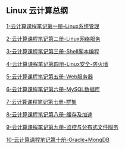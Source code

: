 ## **Linux 云计算总纲**

[1-云计算课程笔记第一册-Linux系统管理](https://web-1311671045.cos.ap-beijing.myqcloud.com/1-%E4%BA%91%E8%AE%A1%E7%AE%97%E8%AF%BE%E7%A8%8B%E7%AC%94%E8%AE%B0%E7%AC%AC%E4%B8%80%E5%86%8C-Linux%E7%B3%BB%E7%BB%9F%E7%AE%A1%E7%90%86_unlocked.pdf?sign=q-sign-algorithm%3Dsha1%26q-ak%3DAKIDKKVOHlwpjIqaQSvLuBGU0XJ30KaODP3mnuxZF3gCI9lfL42qde-u0pUBJFILtxzF%26q-sign-time%3D1698650807%3B1698654467%26q-key-time%3D1698650807%3B1698654467%26q-header-list%3Dhost%26q-url-param-list%3D%26q-signature%3D0738fa5b2571ede4c8584c39aee92e1afc460cbf&x-cos-security-token=sNun0ixmExZMC0G8tEBTW0JOEAq7ffia2dd21321ed5e143c0b6f9ccde71aa40b57jY0T044k_5C2Z9bMgRrJv11mB5QknZhJhGMi-im0E8vHFXKA-ZBLFNZJ1NqQ5oPHjB_Mb367SiOsOvGouvY3hGmTHjnxKNH0cvPHcNQp28hMz_mm_TSJYCNYT6QllpuIsgiKIwNm62V4KUYct13Wp3HFPEN1WaeHHjzbirAg4nS-UmE2f7QFW8Wf1U2LjIPBHc0OaiIXOukbc9xw3SFQ)

[2-云计算课程笔记第二册-Linux网络服务](https://web-1311671045.cos.ap-beijing.myqcloud.com/2-%E4%BA%91%E8%AE%A1%E7%AE%97%E8%AF%BE%E7%A8%8B%E7%AC%94%E8%AE%B0%E7%AC%AC%E4%BA%8C%E5%86%8C-Linux%E7%BD%91%E7%BB%9C%E6%9C%8D%E5%8A%A1_unlocked.pdf?sign=q-sign-algorithm%3Dsha1%26q-ak%3DAKIDBlVuOEwUlI10IqjDVOtGyd2Hp4V4AZ91OZUJ8AriwPHLACdwvVQ-sFobhWFj1XZ0%26q-sign-time%3D1698651107%3B1698654767%26q-key-time%3D1698651107%3B1698654767%26q-header-list%3Dhost%26q-url-param-list%3D%26q-signature%3D1bb6e292a368a805bb2666a59e6622d976d7244b&x-cos-security-token=dhuI3Fk4b8YZdNo2NH7k0tjtr3doj8Ja328d5508d0f7eaac9d883e9ba732d306w5iXzSKf8vJ1aOppSaiqtUKrls_AksPNkCPkuT1gGc4cn9t0xN0tSuYDqTRnU9ceR7vbQqwlbid-E78ADTTjc0zv7zw_tWQAcpQjAn6w4xso3qZMXGGzS3yyKa1bHA95Jz_Cuzc3Ygo4o1-JcKVx0zE7vy-kDRPPja9c3XvB5_oApDBNwSgfEs2MxP_1fky1CT56ojYkvKEpnU8XA2xeCg)

[3-云计算课程笔记第三册-Shell脚本编程](https://web-1311671045.cos.ap-beijing.myqcloud.com/3-%E4%BA%91%E8%AE%A1%E7%AE%97%E8%AF%BE%E7%A8%8B%E7%AC%94%E8%AE%B0%E7%AC%AC%E4%B8%89%E5%86%8C-Shell%E8%84%9A%E6%9C%AC%E7%BC%96%E7%A8%8B_unlocked.pdf?sign=q-sign-algorithm%3Dsha1%26q-ak%3DAKIDfVKRhW16iMYe0iFAwUVSsknDXhpU9veKBj6ukacp90wIMreBHTAW5StlbhUjyb-n%26q-sign-time%3D1698651285%3B1698654945%26q-key-time%3D1698651285%3B1698654945%26q-header-list%3Dhost%26q-url-param-list%3D%26q-signature%3De8fc1a4a6a42daca408a78937e4a3cfd81a85368&x-cos-security-token=sNun0ixmExZMC0G8tEBTW0JOEAq7ffia288817050d3d22d69e7728f8d7be7ac357jY0T044k_5C2Z9bMgRrBhBBEk6Au2KBd_WQRd_YGD2OdUAQlWHVz-rxz1uqp88c9wAVwnNl6wYlR-qYqi4zHmg2jlnF4OEHmbkYwhiSrppQr_zn5GM3RwOTA5JKPaZM2z-ZfeE2suZjvEx_QARtwDL8POb6XJiH6dFJXneBa0nXU2hqICYII4AFSJfNiYO8yKvcWf5JZcNjdjSC0lDAw)

[4-云计算课程笔记第四册-Linux安全-防火墙](https://web-1311671045.cos.ap-beijing.myqcloud.com/4-%E4%BA%91%E8%AE%A1%E7%AE%97%E8%AF%BE%E7%A8%8B%E7%AC%94%E8%AE%B0%E7%AC%AC%E5%9B%9B%E5%86%8C-Linux%E5%AE%89%E5%85%A8-%E9%98%B2%E7%81%AB%E5%A2%99_unlocked.pdf?sign=q-sign-algorithm%3Dsha1%26q-ak%3DAKIDvgBa8CWZ2JluQxGNg_ucOGu7GnpnNvWNr31ptV0VB8b96fKRz_oDOEIpxAP-nevV%26q-sign-time%3D1698651442%3B1698655102%26q-key-time%3D1698651442%3B1698655102%26q-header-list%3Dhost%26q-url-param-list%3D%26q-signature%3Df7675a97ecac4ca9f3de29992dabf1f06a7494b2&x-cos-security-token=sNun0ixmExZMC0G8tEBTW0JOEAq7ffia7dc1d4a39bfc715ee2d0326924991f1c57jY0T044k_5C2Z9bMgRrBX_bwZyVODQhad4oMAYmwWPZVnyT0JfI2Os6lwDE33Bu8Y22zq9il9M4Fj12G0DdrZCTVzBUz6JqWwxxGEtXDLXlpHwIfneQOZvkgkRlg_PI3hs_4TuCi9ZrHFy9fOwLjvLG1LPI4ltackcUSSvwqpdRnWVfdok3LjAHMRkTJYby_97lPNks1evvh_wesggqg)

[5-云计算课程笔记第五册-Web服务器](https://web-1311671045.cos.ap-beijing.myqcloud.com/5-%E4%BA%91%E8%AE%A1%E7%AE%97%E8%AF%BE%E7%A8%8B%E7%AC%94%E8%AE%B0%E7%AC%AC%E4%BA%94%E5%86%8C-Web%E6%9C%8D%E5%8A%A1%E5%99%A8_unlocked.pdf?sign=q-sign-algorithm%3Dsha1%26q-ak%3DAKIDsjIWEd0xUYo92JcKnbOKZ-Yt9-J2afSTF0pjrDkl_0yPPuoOLY-x7-hUUVcwQtfG%26q-sign-time%3D1698651587%3B1698655247%26q-key-time%3D1698651587%3B1698655247%26q-header-list%3Dhost%26q-url-param-list%3D%26q-signature%3Dfc7554f9994240fb1b61f2e86e82464fec708430&x-cos-security-token=sNun0ixmExZMC0G8tEBTW0JOEAq7ffiae0198798ec4d3b2e200102dac5451c3857jY0T044k_5C2Z9bMgRrPAehaPj9QNriCAcnbbm3BiIeZhIJNOndlanhnNriBh0QIGkFZth5-rQy51UA0ukGEIUkHs_C2BX7wrQ3Bsv14q5LtK_COQiHW5nBINmYW7xhhV7pkwdwCNTCY7yxUWvMCwb2Wrtr84qyMhTOWPqG2f0m-J-vMGEM0pnV6X96jfWrtxziX8JQIz-1niWLqBo8A)

[6-云计算课程笔记第六册-MySQL数据库](https://web-1311671045.cos.ap-beijing.myqcloud.com/6-%E4%BA%91%E8%AE%A1%E7%AE%97%E8%AF%BE%E7%A8%8B%E7%AC%94%E8%AE%B0%E7%AC%AC%E5%85%AD%E5%86%8C-MySQL%E6%95%B0%E6%8D%AE%E5%BA%93_unlocked.pdf?sign=q-sign-algorithm%3Dsha1%26q-ak%3DAKIDy16nY8GVYjgwJ3hkjSyCpMYFB6TflCbzOw99Gd6e6Si0fAV39qmllOlH4A9x7uaF%26q-sign-time%3D1698651799%3B1698655459%26q-key-time%3D1698651799%3B1698655459%26q-header-list%3Dhost%26q-url-param-list%3D%26q-signature%3D5d180faa1ed2210162f30c8f85d88c8c1eee752b&x-cos-security-token=dhuI3Fk4b8YZdNo2NH7k0tjtr3doj8Ja00808536e99984832a553176618f1013w5iXzSKf8vJ1aOppSaiqtfXVOajj_bP3oxvaTPYvuqLmfw4zUZ6otoVMd8iTngEFE_bvkmqEfmvZOv1n6bBPn-UgaRbX_5J9P88TZaONUIaUXq2giRDSQ1t-vkc336bRgF3NgeBxA3p85HlaVqEIkjRJBvnO01HmxEww-mNL0pz8jS7m4wIwOZSa31kVxTYkw_BOtrxQhWsHxBkEiaQ9wA)


[7-云计算课程笔记第七册-群集](https://web-1311671045.cos.ap-beijing.myqcloud.com/7-%E4%BA%91%E8%AE%A1%E7%AE%97%E8%AF%BE%E7%A8%8B%E7%AC%94%E8%AE%B0%E7%AC%AC%E4%B8%83%E5%86%8C-%E7%BE%A4%E9%9B%86_unlocked.pdf?sign=q-sign-algorithm%3Dsha1%26q-ak%3DAKIDdYBuSiHQsRcjGQ-qx0gOtKlJq7WQuyCQMbkTPVZK8kWLNOaHOjvOM4s_RWX5yFxj%26q-sign-time%3D1698651949%3B1698655609%26q-key-time%3D1698651949%3B1698655609%26q-header-list%3Dhost%26q-url-param-list%3D%26q-signature%3D9d30a6d00a5c3eba8bf3cc9484b04c9a60ddbf03&x-cos-security-token=dhuI3Fk4b8YZdNo2NH7k0tjtr3doj8Ja13561f09c345b4396cc235717f83850cw5iXzSKf8vJ1aOppSaiqtbVVCnuIQ2BOfg8m2QqVQ0Efb2cmiUmEVIRukTHI5vkffLZ5goZNyC-0fezSPVzSMtkjMdmOpHM_fGSrje3kBrlroTWYmKPU9R6pNF0uJqjnPdvYEzfGL2sdsLWrdvKtkWJ3Xi_xA2H4nj5LdPuaJ_LWix3pde6HSiXacjmQtybGTmo2A-cGFeLhZ2g88xyv9w)

[8-云计算课程笔记第八册-缓存及加速](https://web-1311671045.cos.ap-beijing.myqcloud.com/8-%E4%BA%91%E8%AE%A1%E7%AE%97%E8%AF%BE%E7%A8%8B%E7%AC%94%E8%AE%B0%E7%AC%AC%E5%85%AB%E5%86%8C-%E7%BC%93%E5%AD%98%E5%8F%8A%E5%8A%A0%E9%80%9F_unlocked.pdf?sign=q-sign-algorithm%3Dsha1%26q-ak%3DAKIDBuWMTnczP1pdyBnHycP0Ua01jKdW05RgXXPThD5xe9LlFjrIQsJ5a01F0MmWdG_i%26q-sign-time%3D1698652128%3B1698655788%26q-key-time%3D1698652128%3B1698655788%26q-header-list%3Dhost%26q-url-param-list%3D%26q-signature%3De15e8bab8b9bc04a9bceca02fc0c3157e46b55b6&x-cos-security-token=dhuI3Fk4b8YZdNo2NH7k0tjtr3doj8Jaeb58c2a11c9430ef8f4c5d6fd54a4cf7w5iXzSKf8vJ1aOppSaiqtV_HEfgv-ZJmHGBpqgjtN1VTuExhvVgNAoklsjgVxKPWDsW_njUbfxcLQ7iG2ZYN_ju4VNsDHsTfGzGFTJ13-it9HMVYmwqVyAm7uKC40Vmz-LcWEjh0zFpHuLJpE8E1F2bjXIOe7nKq9DeAl-DrOISclI50i3XxAlfxN_apSWnIJJyFoPdjar968MCI32XBZg)


[9-云计算课程笔记第九册-监控与分布式文件服务](https://web-1311671045.cos.ap-beijing.myqcloud.com/9-%E4%BA%91%E8%AE%A1%E7%AE%97%E8%AF%BE%E7%A8%8B%E7%AC%94%E8%AE%B0%E7%AC%AC%E4%B9%9D%E5%86%8C-%E7%9B%91%E6%8E%A7%E4%B8%8E%E5%88%86%E5%B8%83%E5%BC%8F%E6%96%87%E4%BB%B6%E6%9C%8D%E5%8A%A1_unlocked.pdf?sign=q-sign-algorithm%3Dsha1%26q-ak%3DAKIDx3bo8L3K9miT-z8F9dZJEe6r4t8Q0fczlEs0wen-4qQlqEH3grTwP4FROE0OPN1w%26q-sign-time%3D1698652282%3B1698655942%26q-key-time%3D1698652282%3B1698655942%26q-header-list%3Dhost%26q-url-param-list%3D%26q-signature%3Dd9661a41b8211ff1c4eab284d889790bd50131be&x-cos-security-token=sNun0ixmExZMC0G8tEBTW0JOEAq7ffiaa7de6e1ab6975c78de0cdee12fb1d26357jY0T044k_5C2Z9bMgRrHMuHKDIoK2_bcPSVJNPhr1db87_vOZlPqQ8pV5Zk-owG5PIZg5zhlCVclucgVJWKQRsakSdYg7AM4ApVrQ9aNhKSzEoXLyO7sCwlyI1u6899iy0wS8vgHvNvGqLQYhhcm1uEH4_Q69jDmXl-VkwHj1A0cmwjyFUrVboXVTogfQFRKVgoWamaKFM5PkGd0i9OA)


[10-云计算课程笔记第十册-Oracle+MongDB](https://web-1311671045.cos.ap-beijing.myqcloud.com/10-%E4%BA%91%E8%AE%A1%E7%AE%97%E8%AF%BE%E7%A8%8B%E7%AC%94%E8%AE%B0%E7%AC%AC%E5%8D%81%E5%86%8C-Oracle%2BMongDB_unlocked.pdf?sign=q-sign-algorithm%3Dsha1%26q-ak%3DAKIDI5HMhl8XohvhA_HQ9R3ocZ7Lm1HORSvU861EZwvSJcrjP94jg3s74AdnMROi_MkR%26q-sign-time%3D1698652400%3B1698656060%26q-key-time%3D1698652400%3B1698656060%26q-header-list%3Dhost%26q-url-param-list%3D%26q-signature%3D1e1a5f861b6fc793289808d3099754fef9d96b47&x-cos-security-token=sNun0ixmExZMC0G8tEBTW0JOEAq7ffiaf4bc0d04cdbc58ef6a8fa8a927d2e16c57jY0T044k_5C2Z9bMgRrN8M53wIYZozzytuRWNPSnAtxxUzGaZUNljulCD0wBUypMyR0Y3-OCYeP13EBHUJtlqthnfq5hw2QMtaWsJd1LMnoFkz8uN0nrTJqKPrkD-GIAqnKdpvgAh0iXnQZnhYAOK6BhhwWs3eF4UwZ68pD-TXPdYSM3GZDeR0VeLdH9Uat8l8URbMn97w2m3LLvzr2g)